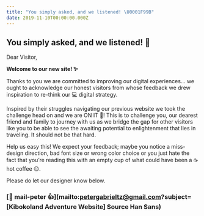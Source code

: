 ```yaml
---
title: "You simply asked, and we listened! \U0001F99B"
date: 2019-11-10T00:00:00.000Z
---
```

## You simply asked, and we listened! 🦛

Dear Visitor,

**Welcome to our new site! ✨**

Thanks to you we are committed to improving our digital experiences… we ought to acknowledge our honest visitors from whose feedback we drew inspiration to re-think our 💻 digital strategy.

Inspired by their struggles navigating our previous website we took the challenge head on and we are ON IT 💯! This is to challenge you, our dearest friend and family to journey with us as we bridge the gap for other visitors like you to be able to see the awaiting potential to enlightenment that lies in traveling. It should not be that hard.

Help us easy this! We expect your feedback; maybe you notice a miss-design direction, bad font size or wrong color choice or you just hate the fact that you’re reading this with an empty cup of what could have been a ☕hot coffee 😉.

Please do let our designer know below.

### [📧 mail-peter 👍](mailto:petergabrieltz@gmail.com?subject=[Kibokoland Adventure Website] Source Han Sans)

